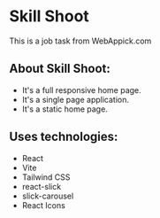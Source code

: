 # Skill Shoot

This is a job task from WebAppick.com 

## About Skill Shoot:

* It's a full responsive home page.
* It's a single page application.
* It's a static home page.

## Uses technologies:

* React
* Vite
* Tailwind CSS
* react-slick
* slick-carousel
* React Icons